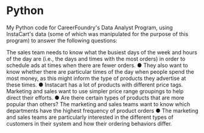 # Python
My Python code for CareerFoundry's Data Analyst Program, using InstaCart's data (some of which was manipulated for the purpose of this program)  to answer the following questions:

The sales team needs to know what the busiest days of the week and hours of the
day are (i.e., the days and times with the most orders) in order to schedule ads at
times when there are fewer orders.
● They also want to know whether there are particular times of the day when people
spend the most money, as this might inform the type of products they advertise at
these times.
● Instacart has a lot of products with different price tags. Marketing and sales want to
use simpler price range groupings to help direct their efforts.
● Are there certain types of products that are more popular than others? The marketing
and sales teams want to know which departments have the highest frequency of
product orders
● The marketing and sales teams are particularly interested in the different types of
customers in their system and how their ordering behaviors differ.
